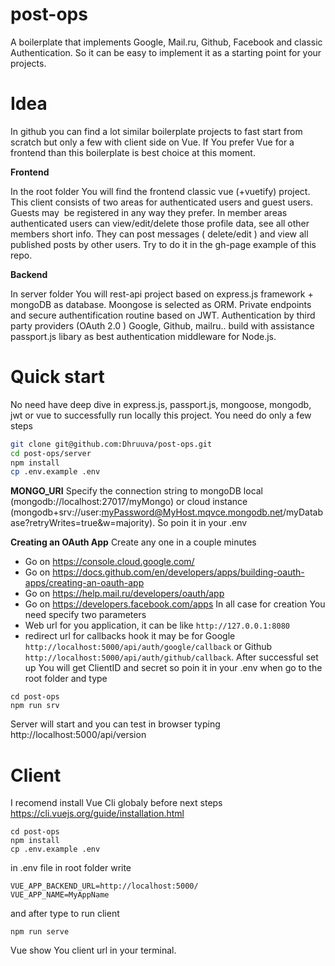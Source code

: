 # post-ops

A boilerplate that implements Google, Mail.ru, Github, Facebook and classic Authentication. So it can be easy to implement it as a starting point for your projects.

# Idea 
In github you can find a lot similar boilerplate projects to fast start from scratch but only a few with client side on Vue. If You prefer Vue for a frontend than this boilerplate is best choice at this moment.

**Frontend**

In the root folder You will find the frontend classic vue (+vuetify) project.
This client consists of two areas for authenticated users and guest users. Guests may  be registered in any way they prefer. In member areas authenticated users can view/edit/delete those profile data, see all other members short info. They can post messages ( delete/edit ) and view all published posts by other users. Try to do it in the gh-page example of this repo.

**Backend**

In server folder You will rest-api project based on express.js framework + mongoDB as database. Moongose is selected as ORM. Private endpoints and secure authentification routine based on JWT. Authentication by third party
 providers (OAuth 2.0 ) Google, Github, mailru.. build with assistance passport.js libary as best authentication middleware for Node.js.

# Quick start

No need have deep dive in express.js, passport.js, mongoose, mongodb, jwt or vue to successfully run locally this project. You need do only a few steps 

```sh
git clone git@github.com:Dhruuva/post-ops.git
cd post-ops/server
npm install
cp .env.example .env
```
**MONGO_URI** Specify the connection string  to mongoDB local (mongodb://localhost:27017/myMongo) or cloud instance (mongodb+srv://user:myPassword@MyHost.mqvce.mongodb.net/myDatabase?retryWrites=true&w=majority). So poin it in your .env

**Creating an OAuth App**
Create any one in a couple minutes 
- Go on  https://console.cloud.google.com/ 
- Go on  https://docs.github.com/en/developers/apps/building-oauth-apps/creating-an-oauth-app 
- Go on  https://help.mail.ru/developers/oauth/app
- Go on  https://developers.facebook.com/apps 
In all case for creation You need specify two parameters
- Web url for you application, it can be like  `http://127.0.0.1:8080`
- redirect url for callbacks hook it may be for Google `http://localhost:5000/api/auth/google/callback` or
Github `http://localhost:5000/api/auth/github/callback`.
After successful set up You will get ClientID and secret so poin it in your .env
when go to the root folder and type 
```
cd post-ops
npm run srv
```
Server will start and you can test in browser typing http://localhost:5000/api/version

# Client 
I recomend install Vue Cli globaly before next steps https://cli.vuejs.org/guide/installation.html
```
cd post-ops
npm install
cp .env.example .env
```
in .env file in root folder write
```
VUE_APP_BACKEND_URL=http://localhost:5000/
VUE_APP_NAME=MyAppName 
```
and after type to run client  
```
npm run serve

```
Vue show You client url in your terminal.



